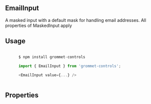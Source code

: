 ## EmailInput
A masked input with a default mask for handling email addresses.
      All properties of MaskedInput apply
      

## Usage

```javascript

      $ npm install grommet-controls 
 
      import { EmailInput } from 'grommet-controls'; 

      <EmailInput value={...} />
    
```

## Properties

  